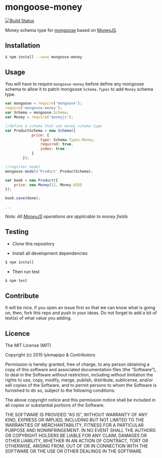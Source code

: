 # mongoose-money

[![Build Status](https://travis-ci.org/lykmapipo/mongoose-money.svg?branch=master)](https://travis-ci.org/lykmapipo/mongoose-money)

Money schema type for [mongoose](https://github.com/Automattic/mongoose) based on [MoneyJS](https://github.com/lykmapipo/MoneyJS).

## Installation
```sh
$ npm install --save mongoose-money
```

## Usage
You will have to require `mongoose-money` before define any mongoose schema to allow it to patch mongoose `Schema.Types` to add `Money` schema type.

```js
var mongoose = require('mongoose');
require('mongoose-money');
var Schema = mongoose.Schema;
var Money = require('moneyjs');

//define a schema that use money schema type
var ProductSchema = new Schema({
            price: {
                type: Schema.Types.Money,
                required: true,
                index: true
            }
        });

//register model
mongoose.model('Product',ProductSchema);

var book = new Product({
    price: new Money(12, Money.USD)
});

book.save(done);

...

```

*Note: All [MoneyJS](https://github.com/lykmapipo/MoneyJS) operations are applicable to money fields*


## Testing
* Clone this repository

* Install all development dependencies
```sh
$ npm install
```

* Then run test
```sh
$ npm test
```

## Contribute
It will be nice, if you open an issue first so that we can know what is going on, then, fork this repo and push in your ideas. Do not forget to add a bit of test(s) of what value you adding.

## Licence
The MIT License (MIT)

Copyright (c) 2015 lykmapipo & Contributors

Permission is hereby granted, free of charge, to any person obtaining a copy of this software and associated documentation files (the “Software”), to deal in the Software without restriction, including without limitation the rights to use, copy, modify, merge, publish, distribute, sublicense, and/or sell copies of the Software, and to permit persons to whom the Software is furnished to do so, subject to the following conditions:

The above copyright notice and this permission notice shall be included in all copies or substantial portions of the Software.

THE SOFTWARE IS PROVIDED “AS IS”, WITHOUT WARRANTY OF ANY KIND, EXPRESS OR IMPLIED, INCLUDING BUT NOT LIMITED TO THE WARRANTIES OF MERCHANTABILITY, FITNESS FOR A PARTICULAR PURPOSE AND NONINFRINGEMENT. IN NO EVENT SHALL THE AUTHORS OR COPYRIGHT HOLDERS BE LIABLE FOR ANY CLAIM, DAMAGES OR OTHER LIABILITY, WHETHER IN AN ACTION OF CONTRACT, TORT OR OTHERWISE, ARISING FROM, OUT OF OR IN CONNECTION WITH THE SOFTWARE OR THE USE OR OTHER DEALINGS IN THE SOFTWARE. 